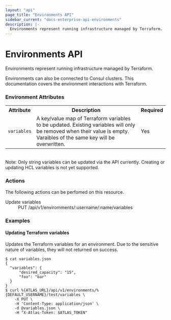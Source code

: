 ```yaml
---
layout: "api"
page_title: "Environments API"
sidebar_current: "docs-enterprise-api-environments"
description: |-
  Environments represent running infrastructure managed by Terraform.
---
```


# Environments API

Environments represent running infrastructure managed by Terraform.

Environments can also be connected to Consul clusters.
This documentation covers the environment interactions with Terraform.

### Environment Attributes

<table class="apidocs">
  <tr>
    <th>Attribute</th>
    <th>Description</th>
    <th>Required</th>
  </tr>
  <tr>
    <td><code>variables</code></td>
    <td>A key/value map of Terraform variables to be updated. Existing
      variables will only be removed when their value is empty. Varaibles
      of the same key will be overwritten.</td>
    <td>Yes</td>
  </tr>
</table>
<br>
<div class="alert-infos">
  <div class="row alert-info">
    Note: Only string variables can be updated via the API currently.
    Creating or updating HCL variables is not yet supported.
  </div>
</div>

### Actions

The following actions can be perfomed on this resource.

<dl>
  <dt>Update variables</dt>
  <dd>PUT /api/v1/enviromments/:username/:name/variables</dd>
</dl>

### Examples

#### Updating Terraform variables

Updates the Terraform variables for an environment. Due to the sensitive nature
of variables, they will not returned on success.

    $ cat variables.json
    {
      "variables": {
          "desired_capacity": "15",
          "foo": "bar"
      }
    }
    $ curl %{ATLAS_URL}/api/v1/environments/%{DEFAULT_USERNAME}/test/variables \
        -X PUT \
        -H 'Content-Type: application/json' \
        -d @variables.json \
        -H "X-Atlas-Token: $ATLAS_TOKEN"
